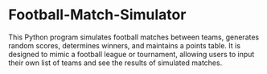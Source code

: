 # Football-Match-Simulator
This Python program simulates football matches between teams, generates random scores, determines winners, and maintains a points table. It is designed to mimic a football league or tournament, allowing users to input their own list of teams and see the results of simulated matches.
